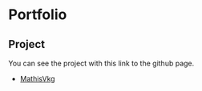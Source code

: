 # Portfolio

## Project
You can see the project with this link to the github page.
- <a href="https://mathisvkg.github.io/Portfolio/" target="_blank">MathisVkg</a>
